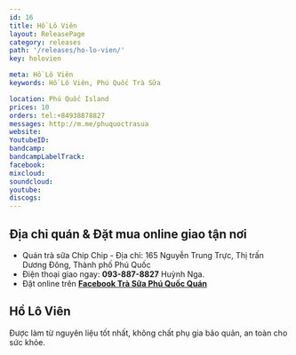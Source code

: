 ```yaml
---
id: 16
title: Hồ Lô Viên
layout: ReleasePage
category: releases
path: '/releases/ho-lo-vien/'
key: holovien

meta: Hồ Lô Viên
keywords: Hồ Lô Viên, Phú Quốc Trà Sữa

location: Phú Quốc Island
prices: 10
orders: tel:+84938878827
messages: http://m.me/phuquoctrasua
website: 
YoutubeID: 
bandcamp: 
bandcampLabelTrack: 
facebook: 
mixcloud: 
soundcloud: 
youtube: 
discogs: 
---
```


## Địa chỉ quán & Đặt mua online giao tận nơi

- Quán trà sữa Chip Chip - Địa chỉ: 165 Nguyễn Trung Trực, Thị trấn Dương Đông, Thành phố Phú Quốc
- Điện thoại giao ngay: **093-887-8827** Huỳnh Nga.
- Đặt online trên [**Facebook Trà Sữa Phú Quốc Quán**](https://www.facebook.com/phuquoctrasua)

## Hồ Lô Viên
Được làm từ nguyên liệu tốt nhất, không chất phụ gia bảo quản, an toàn cho sức khỏe.